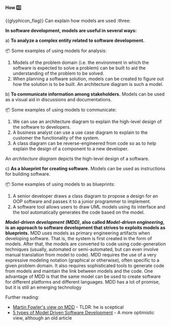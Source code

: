 <div id="title">

#### How :three:

</div>
<span id="outcomes">{{glyphicon_flag}} Can explain how models are used :three:</span>

<div id="body">

**In software development, models are useful in several ways:**

a) **To analyze a complex entity related to software development.**

<tip-box>

:package: Some examples of using models for analysis:

1. Models of the problem domain (i.e. the environment in which the software is expected to solve a problem) can be built to aid the understanding of the problem to be solved.
2. When planning a software solution, models can be created to figure out how the solution is to be built. An architecture diagram is such a model.

</tip-box>

b) **To communicate information among stakeholders.**  Models can be used as a visual aid in discussions and documentations.

<tip-box>

:package: Some examples of using models to communicate:

1. We can use an <trigger trigger="click" for="modal:modelingIntro-archiDiagrams">architecture diagram</trigger> to explain the high-level design of the software to developers.
2. A business analyst can use a use case diagram to explain to the customer the functionality of the system.
3. A class diagram can be reverse-engineered from code so as to help explain the design of a component to a new developer.

</tip-box>

<modal large title="Architecture Diagrams" id="modal:modelingIntro-archiDiagrams">

An _architecture diagram_ depicts the high-level design of a software.

  <include src="../../../../book/architecture/architectureDiagrams/reading/text.md#architecture-diagram-examples"/>
</modal>

c) **As a blueprint for creating software.** Models can be used as instructions for building software.

<tip-box>

:package: Some examples of using models to as blueprints:

1. A senior developer draws a class diagram to propose a design for an OOP software and passes it to a junior programmer to implement.
2. A software tool allows users to draw UML models using its interface and the tool automatically generates the code based on the model.

</tip-box>

<tip-box>

<!-- TODO: make this an independent LO 4* -->

<panel header="Model Driven Development :four:" type="seamless">

**_Model-driven development (MDD)_, also called _Model-driven engineering_, is an approach to software development that strives to exploits models as blueprints.** MDD uses models as primary engineering artifacts when developing software. That is, the system is first created in the form of models. After that, the models are converted to code using code-generation techniques (usually, automated or semi-automated, but can even involve manual translation from model to code). MDD requires the use of a very expressive modeling notation (graphical or otherwise), often specific to a given problem domain. It also requires sophisticated tools to generate code from models and maintain the link between models and the code. One advantage of MDD is that the same model can be used to create software for different platforms and different languages. MDD has a lot of promise, but it is still an emerging technology

Further reading:
* [Martin Fowler's view on MDD](https://martinfowler.com/bliki/ModelDrivenSoftwareDevelopment.html) - TLDR: he is sceptical
* [5 types of Model Driven Software Development](http://www.theenterprisearchitect.eu/blog/2009/03/31/5-types-of-model-driven-software-development/) - A more optimistic view, although an old article

</panel>

</tip-box>

</div>

<div id="extras">

<include src="exercises.md" />

</div>